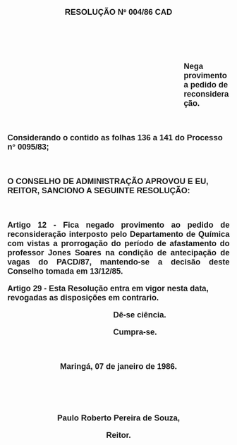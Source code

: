 <BODY>

<B><FONT FACE="Arial" SIZE=4><P ALIGN="CENTER">RESOLU&Ccedil;&Atilde;O Nº 004/86 CAD</P>
<P ALIGN="CENTER"></P>
<P ALIGN="CENTER">&nbsp;</P>
<P ALIGN="CENTER">&nbsp;</P><DIR>
<DIR>
<DIR>
<DIR>
<DIR>
<DIR>
<DIR>
<DIR>
<DIR>
<DIR>

<P>Nega provimento a pedido de reconsidera&ccedil;&atilde;o.</P>
</B>
<P>&nbsp;</P></DIR>
</DIR>
</DIR>
</DIR>
</DIR>
</DIR>
</DIR>
</DIR>
</DIR>
</DIR>

<P>Considerando o contido as folhas 136 a 141 do Processo n° 0095/83;</P>

<P>&nbsp;</P>
<B><P>O CONSELHO DE ADMINISTRA&Ccedil;&Atilde;O APROVOU E EU, REITOR, SANCIONO A SEGUINTE RESOLU&Ccedil;&Atilde;O:</P>
</B>
<P>&nbsp;</P>
<P ALIGN="JUSTIFY">Artigo 12 - Fica negado provimento ao pedido de reconsidera&ccedil;&atilde;o interposto pelo Departamento de Qu&iacute;mica com vistas a prorroga&ccedil;&atilde;o do per&iacute;odo de afastamento do professor Jones Soares na condi&ccedil;&atilde;o de antecipa&ccedil;&atilde;o de vagas do PACD/87, mantendo-se a decis&atilde;o deste Conselho tomada em 13/12/85.</P>
<P>Artigo 29 - Esta Resolu&ccedil;&atilde;o entra em vigor nesta data, revogadas as disposi&ccedil;&otilde;es em contrario.</P><DIR>
<DIR>
<DIR>
<DIR>
<DIR>
<DIR>

<P>D&ecirc;-se  ci&ecirc;ncia.</P>
<P>Cumpra-se.</P>

<P>&nbsp;</P></DIR>
</DIR>
</DIR>
</DIR>
</DIR>
</DIR>

<P ALIGN="CENTER">Maring&aacute;, 07 de janeiro de 1986.</P>
<P ALIGN="CENTER"></P>
<P ALIGN="CENTER">&nbsp;</P>
<P ALIGN="CENTER">&nbsp;</P>
<P ALIGN="CENTER">Paulo Roberto Pereira de Souza, </P>
<P ALIGN="CENTER">Reitor.</P>
</FONT></BODY>
